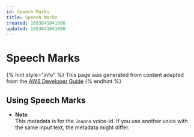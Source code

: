 ```yaml
---
id: Speech Marks
title: Speech Marks
created: 1683841041000
updated: 1683841041000
---
```

# Speech Marks

{% hint style="info" %}
This page was generated from content adapted from the [AWS Developer Guide](https://github.com/awsdocs/amazon-polly-developer-guide.git)
{% endhint %}

## Using Speech Marks

- **Note**  
This metadata is for the `Joanna` voice\-id\. If you use another voice with the same input text, the metadata might differ\.

